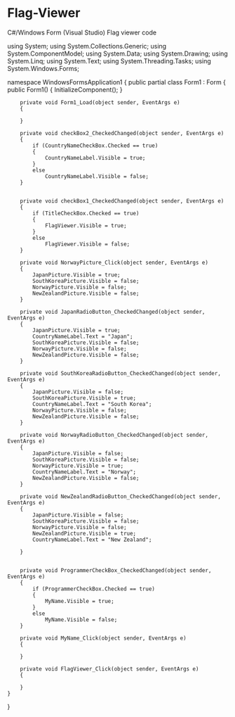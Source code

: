 # Flag-Viewer
C#/Windows Form (Visual Studio) Flag viewer code

using System;
using System.Collections.Generic;
using System.ComponentModel;
using System.Data;
using System.Drawing;
using System.Linq;
using System.Text;
using System.Threading.Tasks;
using System.Windows.Forms;

namespace WindowsFormsApplication1
{
    public partial class Form1 : Form
    {
        public Form1()
        {
            InitializeComponent();
        }

        private void Form1_Load(object sender, EventArgs e)
        {

        }

        private void checkBox2_CheckedChanged(object sender, EventArgs e)
        {
            if (CountryNameCheckBox.Checked == true)
            {
                CountryNameLabel.Visible = true;
            }
            else
                CountryNameLabel.Visible = false;
        }


        private void checkBox1_CheckedChanged(object sender, EventArgs e)
        {
            if (TitleCheckBox.Checked == true)
            {
                FlagViewer.Visible = true;
            }
            else
                FlagViewer.Visible = false;
        }

        private void NorwayPicture_Click(object sender, EventArgs e)
        {
            JapanPicture.Visible = true;
            SouthKoreaPicture.Visible = false;
            NorwayPicture.Visible = false;
            NewZealandPicture.Visible = false;
        }

        private void JapanRadioButton_CheckedChanged(object sender, EventArgs e)
        {
            JapanPicture.Visible = true;
            CountryNameLabel.Text = "Japan";
            SouthKoreaPicture.Visible = false;
            NorwayPicture.Visible = false;
            NewZealandPicture.Visible = false;
        }

        private void SouthKoreaRadioButton_CheckedChanged(object sender, EventArgs e)
        {
            JapanPicture.Visible = false;
            SouthKoreaPicture.Visible = true;
            CountryNameLabel.Text = "South Korea";
            NorwayPicture.Visible = false;
            NewZealandPicture.Visible = false;
        }

        private void NorwayRadioButton_CheckedChanged(object sender, EventArgs e)
        {
            JapanPicture.Visible = false;
            SouthKoreaPicture.Visible = false;
            NorwayPicture.Visible = true;
            CountryNameLabel.Text = "Norway";
            NewZealandPicture.Visible = false;
        }

        private void NewZealandRadioButton_CheckedChanged(object sender, EventArgs e)
        {
            JapanPicture.Visible = false;
            SouthKoreaPicture.Visible = false;
            NorwayPicture.Visible = false;
            NewZealandPicture.Visible = true;
            CountryNameLabel.Text = "New Zealand";

        }

        
        private void ProgrammerCheckBox_CheckedChanged(object sender, EventArgs e)
        {
            if (ProgrammerCheckBox.Checked == true)
            {
                MyName.Visible = true;
            }
            else
                MyName.Visible = false;
        }

        private void MyName_Click(object sender, EventArgs e)
        {

        }

        private void FlagViewer_Click(object sender, EventArgs e)
        {

        }
    }
}
